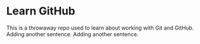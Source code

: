  # Learn GitHub

This is a throwaway repo used to learn about working with Git and GitHub.
Adding another sentence.
Adding another sentence.
